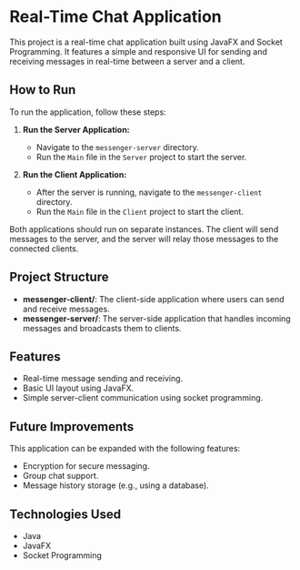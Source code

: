 # Real-Time Chat Application

This project is a real-time chat application built using JavaFX and Socket Programming. It features a simple and responsive UI for sending and receiving messages in real-time between a server and a client.

## How to Run

To run the application, follow these steps:

1. **Run the Server Application:**
   - Navigate to the `messenger-server` directory.
   - Run the `Main` file in the `Server` project to start the server.

2. **Run the Client Application:**
   - After the server is running, navigate to the `messenger-client` directory.
   - Run the `Main` file in the `Client` project to start the client.

Both applications should run on separate instances. The client will send messages to the server, and the server will relay those messages to the connected clients.

## Project Structure

- **messenger-client/**: The client-side application where users can send and receive messages.
- **messenger-server/**: The server-side application that handles incoming messages and broadcasts them to clients.

## Features

- Real-time message sending and receiving.
- Basic UI layout using JavaFX.
- Simple server-client communication using socket programming.

## Future Improvements

This application can be expanded with the following features:
- Encryption for secure messaging.
- Group chat support.
- Message history storage (e.g., using a database).

## Technologies Used

- Java
- JavaFX
- Socket Programming
